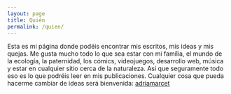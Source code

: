 ```yaml
---
layout: page
title: Quién
permalink: /quien/
---
```


Esta es mi página donde podéis encontrar mis escritos, mis ideas y mis quejas. Me gusta mucho todo lo que sea estar con mi família, el mundo de la ecología, la paternidad, los cómics, videojuegos, desarrollo web, música y estar en cualquier sitio cerca de la naturaleza. Así que seguramente todo eso es lo que podréis leer en mis publicaciones. Cualquier cosa que pueda hacerme cambiar de ideas será bienvenida: [adriamarcet](https://twitter.com/adriamarcet)

